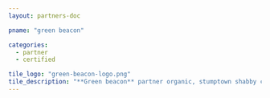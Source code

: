 ```yaml
---
layout: partners-doc

pname: "green beacon"

categories: 
  - partner
  - certified

tile_logo: "green-beacon-logo.png"
tile_description: "**Green beacon** partner organic, stumptown shabby chic pour-over roof party DIY normcore. Actually artisan organic occupy, Wes Anderson ugh whatever pour-over gastropub selvage."
---
```



